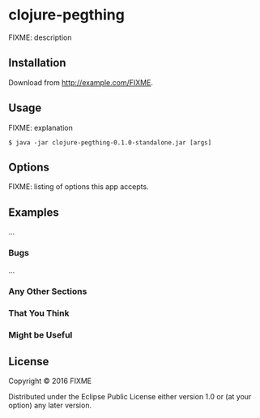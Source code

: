 # clojure-pegthing

FIXME: description

## Installation

Download from http://example.com/FIXME.

## Usage

FIXME: explanation

    $ java -jar clojure-pegthing-0.1.0-standalone.jar [args]

## Options

FIXME: listing of options this app accepts.

## Examples

...

### Bugs

...

### Any Other Sections
### That You Think
### Might be Useful

## License

Copyright © 2016 FIXME

Distributed under the Eclipse Public License either version 1.0 or (at
your option) any later version.
